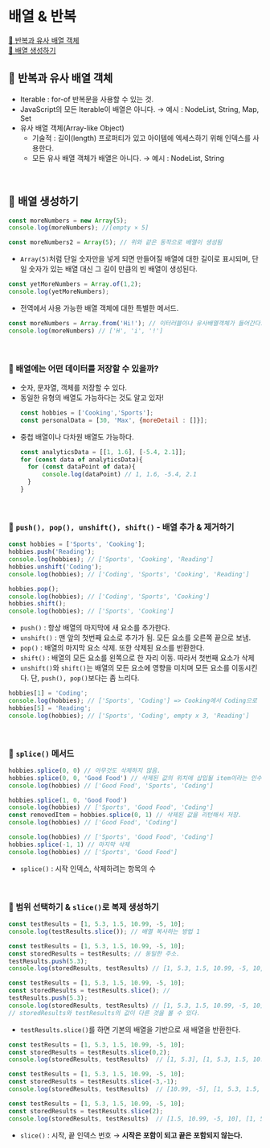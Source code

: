 # 배열 & 반복

[📌 반복과 유사 배열 객체](#📌-반복과-유사-배열-객체)<br>
[📌 배열 생성하기](#📌-배열-생성하기)<br>

## 📌 반복과 유사 배열 객체
* Iterable : for-of 반복문을 사용할 수 있는 것.
* JavaScript의 모든 Iterable이 배열은 아니다. &rarr; 예시 : NodeList, String, Map, Set
* 유사 배열 객체(Array-like Object)
  * 기술적 : 길이(length) 프로퍼티가 있고 아이템에 엑세스하기 위해 인덱스를 사용한다.
  * 모든 유사 배열 객체가 배열은 아니다. &rarr; 예시 : NodeList, String
<br>

## 📌 배열 생성하기
```javascript
const moreNumbers = new Array(5);
console.log(moreNumbers); //[empty × 5] 

const moreNumbers2 = Array(5); // 위와 같은 동작으로 배열이 생성됨
```
* `Array(5)`처럼 단일 숫자만을 넣게 되면 만들어질 배열에 대한 길이로 표시되며, 단일 숫자가 있는 배열 대신 그 길이 만큼의 빈 배열이 생성된다.

```javascript
const yetMoreNumbers = Array.of(1,2);
console.log(yetMoreNumbers);
```
* 전역에서 사용 가능한 배열 객체에 대한 특별한 메서드.

```javascript
const moreNumbers = Array.from('Hi!'); // 이터러블이나 유사배열객체가 들어간다.
console.log(moreNumbers) // ['H', 'i', '!']
```
<br>

### 📖 배열에는 어떤 데이터를 저장할 수 있을까?
* 숫자, 문자열, 객체를 저장할 수 있다. 
* 동일한 유형의 배열도 가능하다는 것도 알고 있자!
  ```javascript
  const hobbies = ['Cooking','Sports'];
  const personalData = [30, 'Max', {moreDetail : []}];
  ```
* 중첩 배열이나 다차원 배열도 가능하다.
  ```javascript
  const analyticsData = [[1, 1.6], [-5.4, 2.1]];
  for (const data of analyticsData){
    for (const dataPoint of data){
        console.log(dataPoint) // 1, 1.6, -5.4, 2.1
    }
  }
  ```
  <br>

### 📖 `push(), pop(), unshift(), shift()` - 배열 추가 & 제거하기
```javascript
const hobbies = ['Sports', 'Cooking'];
hobbies.push('Reading');
console.log(hobbies); // ['Sports', 'Cooking', 'Reading']
hobbies.unshift('Coding');
console.log(hobbies); // ['Coding', 'Sports', 'Cooking', 'Reading']

hobbies.pop();
console.log(hobbies); // ['Coding', 'Sports', 'Cooking']
hobbies.shift();
console.log(hobbies); // ['Sports', 'Cooking']
```
* `push()` : 항상 배열의 마지막에 새 요소를 추가한다.
* `unshift()` : 맨 앞의 첫번째 요소로 추가가 됨. 모든 요소를 오른쪽 끝으로 보냄.
* `pop()` : 배열의 마지막 요소 삭제. 또한 삭제된 요소를 반환한다.
* `shift()` : 배열의 모든 요소를 왼쪽으로 한 자리 이동. 따라서 첫번째 요소가 삭제
* `unshift()`와 `shift()`는 배열의 모든 요소에 영향을 미치며 모든 요소를 이동시킨다. 단, `push(), pop()`보다는 좀 느리다.

```javascript
hobbies[1] = 'Coding';
console.log(hobbies); // ['Sports', 'Coding'] => Cooking에서 Coding으로 변환.
hobbies[5] = 'Reading';
console.log(hobbies); // ['Sports', 'Coding', empty x 3, 'Reading']
```
<br>

### 📖 `splice()` 메서드
```javascript
hobbies.splice(0, 0) // 아무것도 삭제하지 않음.
hobbies.splice(0, 0, 'Good Food') // 삭제된 값의 위치에 삽입될 item이라는 인수를 원하는 만큼 추가할 수 있다.
console.log(hobbies) // ['Good Food', 'Sports', 'Coding']

hobbies.splice(1, 0, 'Good Food') 
console.log(hobbies) // ['Sports', 'Good Food', 'Coding']
const removedItem = hobbies.splice(0, 1) // 삭제된 값을 리턴해서 저장.
console.log(hobbies) // ['Good Food', 'Coding']

console.log(hobbies) // ['Sports', 'Good Food', 'Coding']
hobbies.splice(-1, 1) // 마지막 삭제
console.log(hobbies) // ['Sports', 'Good Food']

```
* `splice()` : 시작 인덱스, 삭제하려는 항목의 수
<br>

### 📖 범위 선택하기 & `slice()`로 복제 생성하기
```javascript
const testResults = [1, 5.3, 1.5, 10.99, -5, 10];
console.log(testResults.slice()); // 배열 복사하는 방법 1

const testResults = [1, 5.3, 1.5, 10.99, -5, 10];
const storedResults = testResults; // 동일한 주소.
testResults.push(5.3);
console.log(storedResults, testResults) // [1, 5.3, 1.5, 10.99, -5, 10, 5.3], [1, 5.3, 1.5, 10.99, -5, 10, 5.3]

const testResults = [1, 5.3, 1.5, 10.99, -5, 10];
const storedResults = testResults.slice(); // 
testResults.push(5.3);
console.log(storedResults, testResults) // [1, 5.3, 1.5, 10.99, -5, 10], [1, 5.3, 1.5, 10.99, -5, 10, 5.3]
// storedResults와 testResults의 값이 다른 것을 볼 수 있다.
```
* `testResults.slice()`를 하면 기본의 배열을 기반으로 새 배열을 반환한다.

```javascript
const testResults = [1, 5.3, 1.5, 10.99, -5, 10];
const storedResults = testResults.slice(0,2); 
console.log(storedResults, testResults)  // [1, 5.3], [1, 5.3, 1.5, 10.99, -5, 10]

const testResults = [1, 5.3, 1.5, 10.99, -5, 10];
const storedResults = testResults.slice(-3,-1); 
console.log(storedResults, testResults)  // [10.99, -5], [1, 5.3, 1.5, 10.99, -5, 10]

const testResults = [1, 5.3, 1.5, 10.99, -5, 10];
const storedResults = testResults.slice(2); 
console.log(storedResults, testResults)  // [1.5, 10.99, -5, 10], [1, 5.3, 1.5, 10.99, -5, 10]
```
* `slice()` : 시작, 끝 인덱스 번호 &rarr; **시작은 포함이 되고 끝은 포함되지 않는다.**